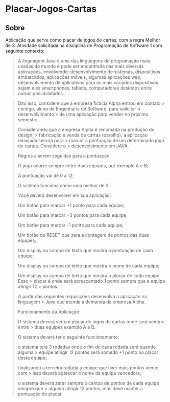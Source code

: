 # Placar-Jogos-Cartas
## Sobre
  Aplicação que serve como placar de jogos de cartas, com a regra Melhor de 3. Atividade solicitada na disciplina de Programação de Software 1 com seguinte contexto:
>A linguagem Java é uma das linguagens de programação mais usadas do mundo e pode ser encontrada nas mais diversas aplicações, envolvendo: desenvolvimento de sistemas, dispositivos embarcados, aplicações móveis, algumas aplicações web, desenvolvimento de aplicativos para os mais variados dispositivos sejam eles smartphones, tablets, computadores desktops entre outras possibilidades. 

> Dito isso, considere que a empresa fictícia Alpha entrou em contato > contigo, aluno de Engenharia de Software, para solicitar o desenvolvimento > de uma aplicação para vender no próximo semestre.  
> 
>  
> 
> Considerando que a empresa Alpha é renomada na produção do design, > fabricação e venda de cartas (baralho), a aplicação desejada servirá para > marcar a pontuação de um determinado jogo de cartas. Considere o > desenvolvimento em JAVA. 
> 
>  
> 
> Regras a serem seguidas para a pontuação: 
> 
>  
> 
> O jogo ocorre sempre entre duas equipes, por exemplo A e B;  
> 
> A pontuação vai de 0 a 12; 
> 
> O sistema funciona como uma melhor de 3. 
> 
>  
> 
> Você deverá desenvolver em sua aplicação: 
> 
> Um botão para marcar +1 ponto para cada equipe; 
> 
> Um botão para marcar +3 pontos para cada equipe; 
> 
> Um botão para mercar -1 ponto para cada equipe; 
> 
> Um botão de RESET que zera a contagem de pontos das duas equipes; 
> 
> Um display ou campo de texto que mostra a pontuação de cada equipe; 
> 
> Um display ou campo de texto que mostra o nome de cada equipe; 
> 
> Um display ou campo de texto que mostra o placar de cada equipe. Esse > placar é onde será acrescentado 1 ponto sempre que a equipe atingir 12 > pontos. 
> 
>  
> 
> A partir das seguintes requisições desenvolva a aplicação na linguagem > Java que atenda a demanda da empresa Alpha.  
> 
>  
> 
> Funcionamento da Aplicação: 
> 
> O sistema deverá ser um placar de jogos de cartas onde será sempre entre > duas equipes exemplo A e B. 
> 
> O sistema deverá ter o seguinte funcionamento: 
> 
> o sistema terá 3 rodadas onde o fim de cada rodada será quando alguma > equipe atingir 12 pontos será somado +1 ponto no placar desta equipe; 
> 
> finalizando a terceira rodada a equipe que tiver mais pontos vence com > isso deverá aparecer o nome da equipe vencedora; 
> 
> o sistema deverá zerar sempre o campo de pontos de cada equipe sempre que > alguém atingir 12 pontos, mas deve manter a pontuação do placar. 
